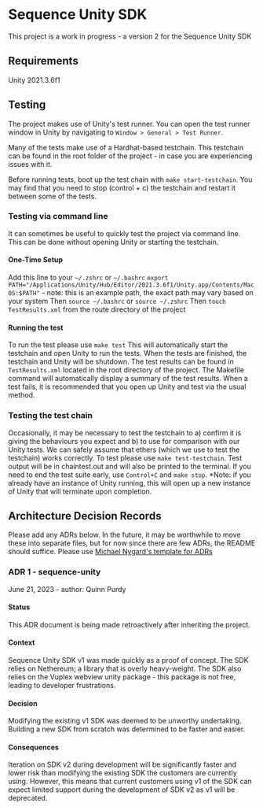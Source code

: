 # Sequence Unity SDK
This project is a work in progress - a version 2 for the Sequence Unity SDK

## Requirements
Unity 2021.3.6f1

## Testing
The project makes use of Unity's test runner. You can open the test runner window in 
Unity by navigating to `Window > General > Test Runner`.

Many of the tests make use of a Hardhat-based testchain. This testchain can be found 
in the root folder of the project - in case you are experiencing issues with it.

Before running tests, boot up the test chain with `make start-testchain`. You may find 
that you need to stop (control + c) the testchain and restart it between some of the 
tests.

### Testing via command line
It can sometimes be useful to quickly test the project via command line. This can be done without opening Unity or starting the testchain.
#### One-Time Setup
Add this line to your `~/.zshrc` or `~/.bashrc`
`export PATH="/Applications/Unity/Hub/Editor/2021.3.6f1/Unity.app/Contents/MacOS:$PATH"` - note: this is an example path, the exact path may vary based on your system
Then
`source ~/.bashrc` or `source ~/.zshrc`
Then
`touch TestResults.xml` from the route directory of the project
#### Running the test
To run the test please use
`make test`
This will automatically start the testchain and open Unity to run the tests. When the tests are finished, the testchain and Unity will be shutdown.
The test results can be found in `TestResults.xml` located in the root directory of the project. The Makefile command will automatically display a summary of the test results.
When a test fails, it is recommended that you open up Unity and test via the usual method.
### Testing the test chain
Occasionally, it may be necessary to test the testchain to a) confirm it is 
giving the behaviours you expect and b) to use for comparison with our 
Unity tests. We can safely assume that ethers (which we use to test the 
testchain) works correctly. To test please use `make test-testchain`. Test output will be in 
chaintest.out and will also be printed to the terminal. If you need to end the test suite 
early, use `Control+C` and `make stop`.
*Note: if you already have an instance of Unity running, this will open up a new instance of Unity that will terminate upon completion.

## Architecture Decision Records

Please add any ADRs below. In the future, it may be worthwhile to move these into 
separate files, but for now since there are few ADRs, the README should suffice. 
Please use [Michael Nygard's template for 
ADRs](https://github.com/joelparkerhenderson/architecture-decision-record/blob/main/templates/decision-record-template-by-michael-nygard/index.md)

### ADR 1 - sequence-unity
June 21, 2023 - author: Quinn Purdy

#### Status
This ADR document is being made retroactively after inheriting the project.

#### Context
Sequence Unity SDK v1 was made quickly as a proof of concept. The SDK relies on 
Nethereum; a library that is overly heavy-weight. The SDK also relies on the Vuplex 
webview unity package - this package is not free, leading to developer frustrations.

#### Decision
Modifying the existing v1 SDK was deemed to be unworthy undertaking. Building a new 
SDK from scratch was determined to be faster and easier.

#### Consequences
Iteration on SDK v2 during development will be significantly faster and lower risk 
than modifying the 
existing SDK the customers are currently using. However, this means that current 
customers using v1 of the SDK can expect limited support during the development of SDK 
v2 as v1 will be deprecated. 
